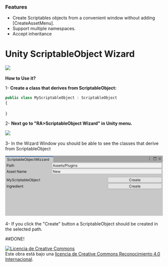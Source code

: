 ### Features

- Create Scriptables objects from a convenient window without adding [CreateAssetMenu].
- Support multiple namespaces.
- Accept inheritance

# Unity ScriptableObject Wizard
![](https://img.shields.io/badge/version-1.0.0-green) 


**How to Use it?**

1- **Create a class that derives from ScriptableObject:**
```javascript
public class MyScriptableObject : ScriptableObject
{

}
```

2- **Next go to "RA>ScriptableObject Wizard" in Unity menu.**


![](https://github.com/san117/ScriptableObject-Wizzard/blob/main/Tutorial_1.JPG?raw=true)

3- In the Wizard Window you should be able to see the classes that derive from ScriptableObject

![](https://github.com/san117/ScriptableObject-Wizard/blob/main/Tutorial_2.JPG?raw=true)

4- If you click the "Create" button a ScriptableObject should be created in the selected path.

##DONE!

<a rel="license" href="http://creativecommons.org/licenses/by/4.0/"><img alt="Licencia de Creative Commons" style="border-width:0" src="https://i.creativecommons.org/l/by/4.0/88x31.png" /></a><br />Este obra está bajo una <a rel="license" href="http://creativecommons.org/licenses/by/4.0/">licencia de Creative Commons Reconocimiento 4.0 Internacional</a>.
